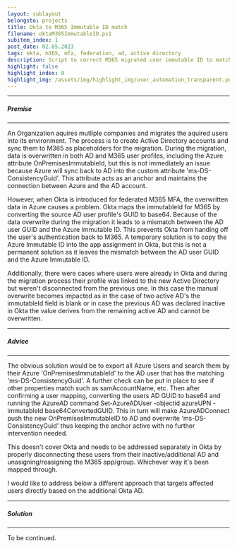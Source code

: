 ```yaml
---
layout: sublayout
belongsto: projects
title: Okta to M365 Immutable ID match
filename: oktaM365ImmutableID.ps1
subitem_index: 1
post_date: 02.05.2023
tags: okta, m365, mfa, federation, ad, active directory
description: Script to correct M365 migrated user immutable ID to match Okta
highlight: false
highlight_index: 0
highlight_img: /assets/img/highlight_img/user_automation_transparent.png
---
```

<hr>
<h5>Premise</h5>
<hr>

An Organization aquires mutliple companies and migrates the aquired users into its environment. The process is to create Active Directory accounts and sync them to M365 as placeholders for the migration. During the migration, data is overwritten in both AD and M365 user profiles, including the Azure attribute OnPremisesImmutableId, but this is not immediately an issue because Azure will sync back to AD into the custom attribute 'ms-DS-ConsistencyGuid'. This attribute acts as an anchor and maintains the connection between Azure and the AD account.

However, when Okta is introduced for federated M365 MFA, the overwritten data in Azure causes a problem. Okta maps the immutableId for M365 by converting the source AD user profile's GUID to base64. Because of the data overwrite during the migration it leads to a mismatch between the AD user GUID and the Azure Immutable ID. This prevents Okta from handing off the user's authentication back to M365. A temporary solution is to copy the Azure Immutable ID into the app assignment in Okta, but this is not a permanent solution as it leaves the mismatch between the AD user GUID and the Azure Immutable ID. 

Additionally, there were cases where users were already in Okta and during the migration process their profile was linked to the new Active Directory but weren't disconnected from the previous one. In this case the manual overwrite becomes impacted as in the case of two active AD's the immutableId field is blank or in case the previous AD was declared inactive in Okta the value derives from the remaining active AD and cannot be overwritten. 

<hr>
<h5>Advice</h5>
<hr>

The obvious solution would be to export all Azure Users and search them by their Azure 'OnPremisesImmutableId' to the AD user that has the matching 'ms-DS-ConsistencyGuid'. A further check can be put in place to see if other properties match such as samAccountName, etc. 
Then after confirming a user mapping, converting the users AD GUID to base64 and running the AzureAD command Set-AzureADUser -objectid azureUPN -immutableId base64ConvertedGUID. This in turn will make AzureADConnect push the new OnPremisesImmutableID to AD and overwrite 'ms-DS-ConsistencyGuid' thus keeping the anchor active with no further intervention needed.

This doesn't cover Okta and needs to be addressed separately in Okta by properly disconnecting these users from their inactive/additional AD and unasigning/reasigning the M365 app/group. Whichever way it's been mapped through.

I would like to address below a different approach that targets affected users directly based on the additional Okta AD.

<hr>
<h5>Solution</h5>
<hr>

To be continued.